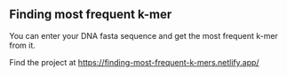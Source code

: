 ## Finding most frequent k-mer

You can enter your DNA fasta sequence and get the most frequent k-mer from it.


Find the project at https://finding-most-frequent-k-mers.netlify.app/
